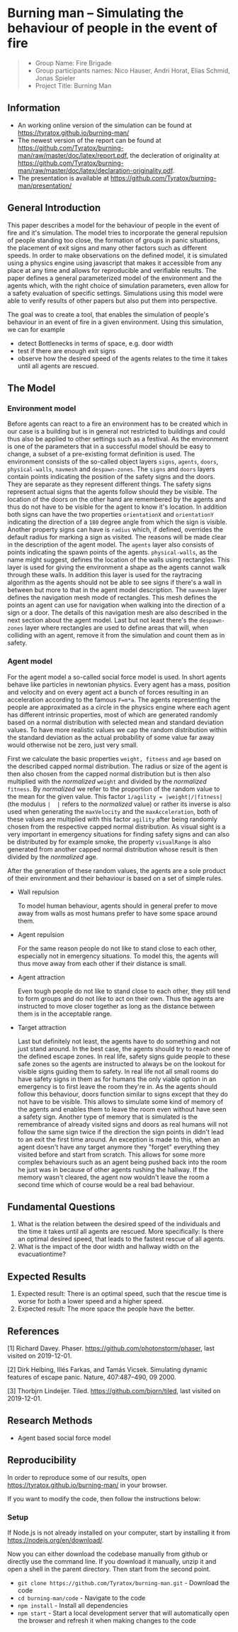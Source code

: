 # Burning man – Simulating the behaviour of people in the event of fire
> * Group Name: Fire Brigade
> * Group participants names: Nico Hauser, Andri Horat, Elias Schmid, Jonas Spieler
> * Project Title: Burning Man

## Information

* An working online version of the simulation can be found at https://tyratox.github.io/burning-man/
* The newest version of the report can be found at https://github.com/Tyratox/burning-man/raw/master/doc/latex/report.pdf, the decleration of originality at https://github.com/Tyratox/burning-man/raw/master/doc/latex/declaration-originality.pdf.
* The presentation is available at https://github.com/Tyratox/burning-man/presentation/

## General Introduction

This paper describes a model for the behaviour of people in the event of fire and it's simulation. The model tries to incorporate the general repulsion of people standing too close, the formation of groups in panic situations, the placement of exit signs and many other factors such as different speeds. In order to make observations on the defined model, it is simulated using a physics engine using javascript that makes it accessible from any place at any time and allows for reproducible and verifiable results. The paper defines a general parameterized model of the environment and the agents which, with the right choice of simulation parameters, even allow for a safety evaluation of specific settings. Simulations using this model were able to verify results of other papers but also put them into perspective.

The goal was to create a tool, that enables the simulation of people's behaviour in an event of fire in a given environment. Using this simulation, we can for example

* detect Bottlenecks in terms of space, e.g. door width
* test if there are enough exit signs
* observe how the desired speed of the agents relates to the time it takes until all agents are rescued.

## The Model

### Environment model

Before agents can react to a fire an environment has to be created which in our case is a building but is in general not restricted to buildings and could thus also be applied to other settings such as a festival. As the environment is one of the parameters that in a successful model should be easy to change, a subset of a pre-existing format definition is used. The environment consists of the so-called object layers `signs`, `agents`, `doors`, `physical-walls`, `navmesh` and `despawn-zones`. The `signs` and `doors` layers contain points indicating the position of the safety signs and the doors. They are separate as they represent different things. The safety signs represent actual signs that the agents follow should they be visible. The location of the doors on the other hand are remembered by the agents and thus do not have to be visible for the agent to know it's location. In addition both signs can have the two properties `orientationX` and `orientationY` indicating the direction of a `180` degree angle from which the sign is visible. Another property signs can have is `radius` which, if defined, overrides the default radius for marking a sign as visited. The reasons will be made clear in the description of the agent model. The `agents` layer also consists of points indicating the spawn points of the agents. `physical-walls`, as the name might suggest, defines the location of the walls using rectangles. This layer is used for giving the environment a shape as the agents cannot walk through these walls. In addition this layer is used for the raytracing algorithm as the agents should not be able to see signs if there's a wall in between but more to that in the agent model description. The `navmesh` layer defines the navigation mesh mode of rectangles. This mesh defines the points an agent can use for navigation when walking into the direction of a sign or a door. The details of this navigation mesh are also described in the next section about the agent model. Last but not least there's the `despawn-zones` layer where rectangles are used to define areas that will, when colliding with an agent, remove it from the simulation and count them as in safety.

### Agent model
For the agent model a so-called social force model is used. In short agents behave like particles in newtonian physics. Every agent has a mass, position and velocity and on every agent act a bunch of forces resulting in an acceleration according to the famous `F=m*a`. The agents representing the people are approximated as a circle in the physics engine where each agent has different intrinsic properties, most of which are generated randomly based on a normal distribution with selected mean and standard deviation values. To have more realistic values we cap the random distribution within the standard deviation as the actual probability of some value far away would otherwise not be zero, just very small.

First we calculate the basic properties `weight, fitness` and `age` based on the described capped normal distribution. The radius or size of the agent is then also chosen from the capped normal distribution but is then also multiplied with the *normalized* `weight` and divided by the *normalized* `fitness`. By *normalized* we refer to the proportion of the random value to the mean for the given value. This factor `1/agility = |weight|/|fitness|` (the modulus `|  |` refers to the *normalized* value) or rather its inverse is also used when generating the `maxVelocity` and the `maxAcceleration`, both of these values are multiplied with this factor `agility` after being randomly chosen from the respective capped normal distribution. As visual sight is a very important in emergency situations for finding safety signs and can also be distributed by for example smoke, the property `visualRange` is also generated from another capped normal distribution whose result is then divided by the *normalized* age.

After the generation of these random values, the agents are a sole product of their environment and their behaviour is based on a set of simple rules.

* Wall repulsion
    
	To model human behaviour, agents should in general prefer to move away from walls as most humans prefer to have some space around them.

* Agent repulsion
    
    For the same reason people do not like to stand close to each other, especially not in emergency situations. To model this, the agents will thus move away from each other if their distance is small.

* Agent attraction
    
    Even tough people do not like to stand close to each other, they still tend to form groups and do not like to act on their own. Thus the agents are instructed to move closer together as long as the distance between them is in the acceptable range.

* Target attraction
    
    Last but definitely not least, the agents have to do something and not just stand around. In the best case, the agents should try to reach one of the defined escape zones. In real life, safety signs guide people to these safe zones so the agents are instructed to always be on the lookout for visible signs guiding them to safety. In real life not all small rooms do have safety signs in them as for humans the only viable option in an emergency is to first leave the room they're in. As the agents should follow this behaviour, doors function similar to signs except that they do not have to be visible. This allows to simulate some kind of memory of the agents and enables them to leave the room even without have seen a safety sign. Another type of memory that is simulated is the remembrance of already visited signs and doors as real humans will not follow the same sign twice if the direction the sign points in didn't lead to an exit the first time around. An exception is made to this, when an agent doesn't have any target anymore they "forget" everything they visited before and start from scratch. This allows for some more complex behaviours such as an agent being pushed back into the room he just was in because of other agents rushing the hallway. If the memory wasn't cleared, the agent now wouldn't leave the room a second time which of course would be a real bad behaviour.

## Fundamental Questions

1. What is the relation between the desired speed of the individuals and the time it takes until all agents are rescued. More specifically: Is there an optimal desired speed, that leads to the fastest rescue of all agents.
2. What is the impact of the door width and hallway width on the evacuationtime?

## Expected Results

1. Expected result: There is an optimal speed, such that the rescue time is worse for both a lower speed and a higher speed.
2. Expected result: The more space the people have the better.

## References 

[1] Richard Davey. Phaser. https://github.com/photonstorm/phaser, last visited on 2019-12-01.

[2] Dirk Helbing, Illés Farkas, and Tamás Vicsek. Simulating dynamic features of escape panic. Nature, 407:487–490, 09 2000.

[3] Thorbjrn Lindeijer. Tiled. https://github.com/bjorn/tiled, last visited on 2019-12-01.

## Research Methods

- Agent based social force model

## Reproducibility

In order to reproduce some of our results, open https://tyratox.github.io/burning-man/ in your browser.

If you want to modify the code, then follow the instructions below:

### Setup

If Node.js is not already installed on your computer, start by installing it from https://nodejs.org/en/download/.

Now you can either download the codebase manually from github or directly use the command line. If you download it manually, unzip it and open a shell in the parent directory. Then start from the second point.
* `git clone https://github.com/Tyratox/burning-man.git` - Download the code
* `cd burning-man/code` - Navigate to the code
* `npm install` - Install all dependencies
* `npm start` - Start a local development server that will automatically open the browser and refresh it when making changes to the code
